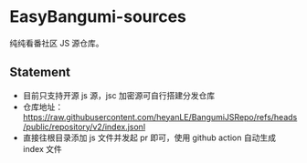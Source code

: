 # EasyBangumi-sources

纯纯看番社区 JS 源仓库。

## Statement

* 目前只支持开源 js 源，jsc 加密源可自行搭建分发仓库
* 仓库地址：https://raw.githubusercontent.com/heyanLE/BangumiJSRepo/refs/heads/public/repository/v2/index.jsonl
* 直接往根目录添加 js 文件并发起 pr 即可，使用 github action 自动生成 index 文件
